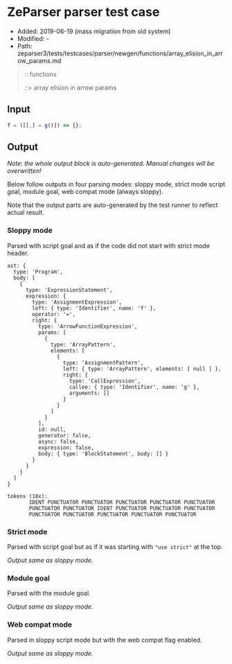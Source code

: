 # ZeParser parser test case

- Added: 2019-06-19 (mass migration from old system)
- Modified: -
- Path: zeparser3/tests/testcases/parser/newgen/functions/array_elision_in_arrow_params.md

> :: functions
>
> ::> array elision in arrow params

## Input

`````js
f = ([[,] = g()]) => {};
`````

## Output

_Note: the whole output block is auto-generated. Manual changes will be overwritten!_

Below follow outputs in four parsing modes: sloppy mode, strict mode script goal, module goal, web compat mode (always sloppy).

Note that the output parts are auto-generated by the test runner to reflect actual result.

### Sloppy mode

Parsed with script goal and as if the code did not start with strict mode header.

`````
ast: {
  type: 'Program',
  body: [
    {
      type: 'ExpressionStatement',
      expression: {
        type: 'AssignmentExpression',
        left: { type: 'Identifier', name: 'f' },
        operator: '=',
        right: {
          type: 'ArrowFunctionExpression',
          params: [
            {
              type: 'ArrayPattern',
              elements: [
                {
                  type: 'AssignmentPattern',
                  left: { type: 'ArrayPattern', elements: [ null ] },
                  right: {
                    type: 'CallExpression',
                    callee: { type: 'Identifier', name: 'g' },
                    arguments: []
                  }
                }
              ]
            }
          ],
          id: null,
          generator: false,
          async: false,
          expression: false,
          body: { type: 'BlockStatement', body: [] }
        }
      }
    }
  ]
}

tokens (18x):
       IDENT PUNCTUATOR PUNCTUATOR PUNCTUATOR PUNCTUATOR PUNCTUATOR
       PUNCTUATOR PUNCTUATOR IDENT PUNCTUATOR PUNCTUATOR PUNCTUATOR
       PUNCTUATOR PUNCTUATOR PUNCTUATOR PUNCTUATOR PUNCTUATOR
`````

### Strict mode

Parsed with script goal but as if it was starting with `"use strict"` at the top.

_Output same as sloppy mode._

### Module goal

Parsed with the module goal.

_Output same as sloppy mode._

### Web compat mode

Parsed in sloppy script mode but with the web compat flag enabled.

_Output same as sloppy mode._
